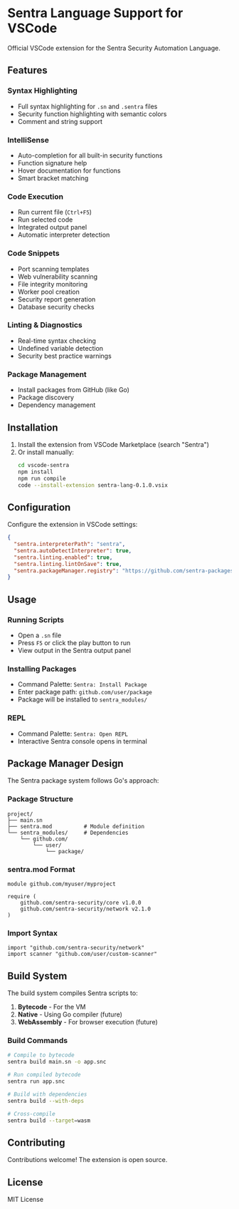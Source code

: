 # Sentra Language Support for VSCode

Official VSCode extension for the Sentra Security Automation Language.

## Features

### Syntax Highlighting
- Full syntax highlighting for `.sn` and `.sentra` files
- Security function highlighting with semantic colors
- Comment and string support

### IntelliSense
- Auto-completion for all built-in security functions
- Function signature help
- Hover documentation for functions
- Smart bracket matching

### Code Execution
- Run current file (`Ctrl+F5`)
- Run selected code
- Integrated output panel
- Automatic interpreter detection

### Code Snippets
- Port scanning templates
- Web vulnerability scanning
- File integrity monitoring
- Worker pool creation
- Security report generation
- Database security checks

### Linting & Diagnostics
- Real-time syntax checking
- Undefined variable detection
- Security best practice warnings

### Package Management
- Install packages from GitHub (like Go)
- Package discovery
- Dependency management

## Installation

1. Install the extension from VSCode Marketplace (search "Sentra")
2. Or install manually:
   ```bash
   cd vscode-sentra
   npm install
   npm run compile
   code --install-extension sentra-lang-0.1.0.vsix
   ```

## Configuration

Configure the extension in VSCode settings:

```json
{
  "sentra.interpreterPath": "sentra",
  "sentra.autoDetectInterpreter": true,
  "sentra.linting.enabled": true,
  "sentra.linting.lintOnSave": true,
  "sentra.packageManager.registry": "https://github.com/sentra-packages"
}
```

## Usage

### Running Scripts
- Open a `.sn` file
- Press `F5` or click the play button to run
- View output in the Sentra output panel

### Installing Packages
- Command Palette: `Sentra: Install Package`
- Enter package path: `github.com/user/package`
- Package will be installed to `sentra_modules/`

### REPL
- Command Palette: `Sentra: Open REPL`
- Interactive Sentra console opens in terminal

## Package Manager Design

The Sentra package system follows Go's approach:

### Package Structure
```
project/
├── main.sn
├── sentra.mod          # Module definition
└── sentra_modules/     # Dependencies
    └── github.com/
        └── user/
            └── package/
```

### sentra.mod Format
```
module github.com/myuser/myproject

require (
    github.com/sentra-security/core v1.0.0
    github.com/sentra-security/network v2.1.0
)
```

### Import Syntax
```sentra
import "github.com/sentra-security/network"
import scanner "github.com/user/custom-scanner"
```

## Build System

The build system compiles Sentra scripts to:
1. **Bytecode** - For the VM
2. **Native** - Using Go compiler (future)
3. **WebAssembly** - For browser execution (future)

### Build Commands
```bash
# Compile to bytecode
sentra build main.sn -o app.snc

# Run compiled bytecode
sentra run app.snc

# Build with dependencies
sentra build --with-deps

# Cross-compile
sentra build --target=wasm
```

## Contributing

Contributions welcome! The extension is open source.

## License

MIT License
